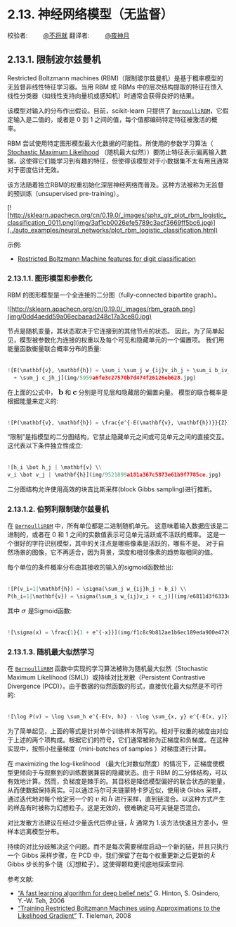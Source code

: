 # 2.13\. 神经网络模型（无监督）

校验者:
        [@不将就](https://github.com/apachecn/scikit-learn-doc-zh)
翻译者:
        [@夜神月](https://github.com/apachecn/scikit-learn-doc-zh)

## 2.13.1\. 限制波尔兹曼机

Restricted Boltzmann machines (RBM)（限制玻尔兹曼机）是基于概率模型的无监督非线性特征学习器。当用 RBM 或 RBMs 中的层次结构提取的特征在馈入线性分类器（如线性支持向量机或感知机）时通常会获得良好的结果。

该模型对输入的分布作出假设。目前，scikit-learn 只提供了 [`BernoulliRBM`](generated/sklearn.neural_network.BernoulliRBM.html#sklearn.neural_network.BernoulliRBM "sklearn.neural_network.BernoulliRBM")，它假定输入是二值的，或者是 0 到 1 之间的值，每个值都编码特定特征被激活的概率。

RBM 尝试使用特定图形模型最大化数据的可能性。所使用的参数学习算法（ [Stochastic Maximum Likelihood](#sml) （随机最大似然））要防止特征表示偏离输入数据，这使得它们能学习到有趣的特征，但使得该模型对于小数据集不太有用且通常对于密度估计无效。

该方法随着独立RBM的权重初始化深层神经网络而普及。这种方法被称为无监督的预训练（unsupervised pre-training）。

[![http://sklearn.apachecn.org/cn/0.19.0/_images/sphx_glr_plot_rbm_logistic_classification_0011.png](img/3af1cb0026efe5789c3acf3669ff5bc6.jpg)](../auto_examples/neural_networks/plot_rbm_logistic_classification.html)

示例:

*   [Restricted Boltzmann Machine features for digit classification](../auto_examples/neural_networks/plot_rbm_logistic_classification.html#sphx-glr-auto-examples-neural-networks-plot-rbm-logistic-classification-py)

### 2.13.1.1\. 图形模型和参数化

RBM 的图形模型是一个全连接的二分图（fully-connected bipartite graph）。

![http://sklearn.apachecn.org/cn/0.19.0/_images/rbm_graph.png](img/0dd4aedd59a06ecbaead248c17a3ce80.jpg)

节点是随机变量，其状态取决于它连接到的其他节点的状态。 因此，为了简单起见，模型被参数化为连接的权重以及每个可见和隐藏单元的一个偏置项。 我们用能量函数衡量联合概率分布的质量:

```py

![E(\mathbf{v}, \mathbf{h}) = \sum_i \sum_j w_{ij}v_ih_j + \sum_i b_iv_i
  + \sum_j c_jh_j](img/5959a6fe3c27570b7d474f26126eb628.jpg)

```

在上面的公式中， ![\mathbf{b}](img/4dee38783cbd4faef5d5639ce23a5c59.jpg) 和 ![\mathbf{c}](img/a4dd5119f3eeb13b99180aab64917975.jpg) 分别是可见层和隐藏层的偏置向量。 模型的联合概率是根据能量来定义的:

```py

![P(\mathbf{v}, \mathbf{h}) = \frac{e^{-E(\mathbf{v}, \mathbf{h})}}{Z}](img/224162d8cfff6c8ad85718be6b261b70.jpg)

```

“限制”是指模型的二分图结构，它禁止隐藏单元之间或可见单元之间的直接交互。 这代表以下条件独立性成立:

```py

![h_i \bot h_j | \mathbf{v} \\
v_i \bot v_j | \mathbf{h}](img/9521899a181a367c5873e61b9f7785ce.jpg)

```

二分图结构允许使用高效的块吉比斯采样(block Gibbs sampling)进行推断。

### 2.13.1.2\. 伯努利限制玻尔兹曼机

在 [`BernoulliRBM`](generated/sklearn.neural_network.BernoulliRBM.html#sklearn.neural_network.BernoulliRBM "sklearn.neural_network.BernoulliRBM") 中，所有单位都是二进制随机单元。 这意味着输入数据应该是二进制的，或者在 0 和 1 之间的实数值表示可见单元活跃或不活跃的概率。 这是一个很好的字符识别模型，其中的关注点是哪些像素是活跃的，哪些不是。 对于自然场景的图像，它不再适合，因为背景，深度和相邻像素的趋势取相同的值。

每个单位的条件概率分布由其接收的输入的sigmoid函数给出:

```py

![P(v_i=1|\mathbf{h}) = \sigma(\sum_j w_{ij}h_j + b_i) \\
P(h_i=1|\mathbf{v}) = \sigma(\sum_i w_{ij}v_i + c_j)](img/e6811d3f6333e9490d602db8dc1e3d96.jpg)

```

其中 ![\sigma](img/8c4a5c99b21079b9fb1be49910ff96e3.jpg) 是Sigmoid函数:

```py

![\sigma(x) = \frac{1}{1 + e^{-x}}](img/f1c8c9b812ae1b6ec189eda900e47269.jpg)

```

### 2.13.1.3\. 随机最大似然学习

在 [`BernoulliRBM`](generated/sklearn.neural_network.BernoulliRBM.html#sklearn.neural_network.BernoulliRBM "sklearn.neural_network.BernoulliRBM") 函数中实现的学习算法被称为随机最大似然（Stochastic Maximum Likelihood (SML)）或持续对比发散（Persistent Contrastive Divergence (PCD)）。由于数据的似然函数的形式，直接优化最大似然是不可行的:

```py

![\log P(v) = \log \sum_h e^{-E(v, h)} - \log \sum_{x, y} e^{-E(x, y)}](img/1252aa7af065b0afd424b2ff01b4e2a5.jpg)

```

为了简单起见，上面的等式是针对单个训练样本所写的。相对于权重的梯度由对应于上述的两个项构成。根据它们的符号，它们通常被称为正梯度和负梯度。在这种实现中，按照小批量梯度（mini-batches of samples ）对梯度进行计算。

在 maximizing the log-likelihood （最大化对数似然度）的情况下，正梯度使模型更倾向于与观察到的训练数据兼容的隐藏状态。由于 RBM 的二分体结构，可以有效地计算。然而，负梯度是棘手的。其目标是降低模型偏好的联合状态的能量，从而使数据保持真实。可以通过马尔可夫链蒙特卡罗近似，使用块 Gibbs 采样，通过迭代地对每个给定另一个的 ![v](img/ce7fd91ddb116ab5d747de0316caf657.jpg) 和 ![h](img/c5f49595b56010ad04fce358940848e5.jpg) 进行采样，直到链混合。以这种方式产生的样品有时被称为幻想粒子。这是无效的，很难确定马可夫链是否混合。

对比发散方法建议在经过少量迭代后停止链，![k](img/f93871977da52a6d11045d57c3e18728.jpg) 通常为 1.该方法快速且方差小，但样本远离模型分布。

持续的对比分歧解决这个问题。而不是每次需要梯度启动一个新的链，并且只执行一个 Gibbs 采样步骤，在 PCD 中，我们保留了在每个权重更新之后更新的 ![k](img/f93871977da52a6d11045d57c3e18728.jpg) Gibbs 步长的多个链（幻想粒子）。这使得颗粒更彻底地探索空间.

参考文献:

*   [“A fast learning algorithm for deep belief nets”](http://www.cs.toronto.edu/~hinton/absps/fastnc.pdf) G. Hinton, S. Osindero, Y.-W. Teh, 2006
*   [“Training Restricted Boltzmann Machines using Approximations to the Likelihood Gradient”](http://www.cs.toronto.edu/~tijmen/pcd/pcd.pdf) T. Tieleman, 2008